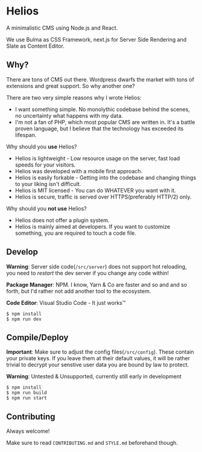 # Helios

A minimalistic CMS using Node.js and React.

We use Bulma as CSS Framework, next.js for Server Side Rendering and Slate as Content Editor.

## Why?

There are tons of CMS out there. Wordpress dwarfs the market with tons of extensions and great support. So why another one?

There are two very simple reasons why I wrote Helios:

- I want something simple. No monolythic codebase behind the scenes, no uncertainty what happens with my data.
- I'm not a fan of PHP, which most popular CMS are written in. It's a battle proven language, but I believe that the technology has exceeded its lifespan.

Why should you **use** Helios?

- Helios is lightweight - Low resource usage on the server, fast load speeds for your visitors.
- Helios was developed with a mobile first approach.
- Helios is easily forkable - Getting into the codebase and changing things to your liking isn't difficult.
- Helios is MIT licensed - You can do WHATEVER you want with it.
- Helios is secure, traffic is served over HTTPS(preferably HTTP/2) only.

Why should you **not use** Helios?

- Helios does not offer a plugin system.
- Helios is mainly aimed at developers. If you want to customize something, you are required to touch a code file.

## Develop

**Warning**: Server side code(`/src/server`) does not support hot reloading, you need to *restart* the dev server if you change any code within!

**Package Manager**: NPM. I know, Yarn & Co are faster and so and and so forth, but I'd rather not add another tool to the ecosystem.

**Code Editor**: Visual Studio Code - It just works™️

```
$ npm install
$ npm run dev
```

## Compile/Deploy

**Important**: Make sure to adjust the config files(`/src/config`). These contain your private keys. If you leave them at their default values, it will be rather trivial to decrypt your senstive user data you are bound by law to protect.

**Warning**: Untested & Unsupported, currently still early in development

```
$ npm install
$ npm run build
$ npm run start
```

## Contributing

Always welcome!

Make sure to read `CONTRIBUTING.md` and `STYLE.md` beforehand though.
